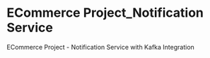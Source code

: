 # ECommerce Project_Notification Service
ECommerce Project - Notification Service with Kafka Integration
